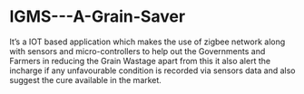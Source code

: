# IGMS---A-Grain-Saver
It’s a IOT based application which makes the use of zigbee network along with sensors and micro-controllers to help out the Governments and Farmers in reducing the Grain Wastage apart from this it also alert the incharge if any unfavourable condition is recorded via sensors data and also suggest the cure available in the market.  
